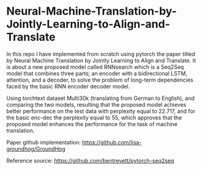 # Neural-Machine-Translation-by-Jointly-Learning-to-Align-and-Translate
In this repo I have implemented from scratch using pytorch the paper titled by Neural Machine Translation by Jointly Learning to Align and Translate. It is about a new proposed model called RNNsearch which is a Seq2Seq model that combines three parts; an encoder with a bidirectional LSTM, attention, and a decoder, to solve the problem of long-term dependencies faced by the basic RNN encoder decoder model. 

Using torchtext dataset Multi30k (translating from German to English), and comparing the two models, resulting that the proposed model achieves better performance on the test data with perplexity equal to 22.717, and for the basic enc-dec the perplexity equal to 55, which approves that the proposed model enhances the performance for the task of machine translation.

Paper github implementation: https://github.com/lisa-groundhog/GroundHog

Reference source: https://github.com/bentrevett/pytorch-seq2seq
